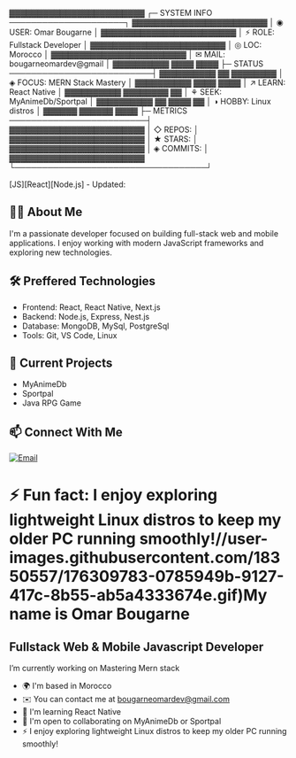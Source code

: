 ▓▓▓▓▓▓▓▓▓▓▓▓▓▓▓▓▓▓▓▓▓▓▓▓    ┌─ SYSTEM INFO ─────────────────────┐
▓▓▓▓▓▓▓▓▓▓▓▓▓▓▓▓▓▓▓▓▓▓▓▓    │ ◉ USER:    Omar Bougarne          │
▓▓▓▓▓▓▓▓▓▓▓▓▓▓▓▓▓▓▓▓▓▓▓▓    │ ⚡ ROLE:    Fullstack Developer    │
▓▓▓▓▓▓▓▓▓▓▓▓▓▓▓▓▓▓▓▓▓▓▓▓    │ ◎ LOC:     Morocco                │
▓▓▓▓▓▓▓▓▓▓▓▓▓▓▓▓▓▓▓▓▓▓▓▓    │ ✉ MAIL:    bougarneomardev@gmail  │
▓▓▓▓▓▓▓▓▓▓  ▓▓▓▓    ▓▓▓▓    ├─ STATUS ──────────────────────────┤
▓▓▓▓▓▓▓▓▓▓  ▓▓  ▓▓▓▓▓▓▓▓    │ ◈ FOCUS:   MERN Stack Mastery     │
▓▓▓▓▓▓▓▓▓▓  ▓▓▓▓    ▓▓▓▓    │ ↗ LEARN:   React Native           │
▓▓▓▓▓▓▓▓▓▓  ▓▓▓▓▓▓▓▓  ▓▓    │ ⚘ SEEK:    MyAnimeDb/Sportpal     │
▓▓▓▓▓▓▓▓▓▓  ▓▓  ▓▓▓▓  ▓▓    │ ◑ HOBBY:   Linux distros          │
▓▓▓▓▓▓    ▓▓▓▓▓▓    ▓▓▓▓    ├─ METRICS ─────────────────────────┤
▓▓▓▓▓▓▓▓▓▓▓▓▓▓▓▓▓▓▓▓▓▓▓▓    │ ◇ REPOS:   <!-- GITHUB_REPOS -->  │
▓▓▓▓▓▓▓▓▓▓▓▓▓▓▓▓▓▓▓▓▓▓▓▓    │ ★ STARS:   <!-- GITHUB_STARS -->  │
▓▓▓▓▓▓▓▓▓▓▓▓▓▓▓▓▓▓▓▓▓▓▓▓    │ ◈ COMMITS: <!-- GITHUB_COMMITS -->│
▓▓▓▓▓▓▓▓▓▓▓▓▓▓▓▓▓▓▓▓▓▓▓▓    └───────────────────────────────────┘

[JS][React][Node.js] - Updated: <!-- LAST_UPDATED -->

## 👨‍💻 About Me

I'm a passionate developer focused on building full-stack web and mobile applications. I enjoy working with modern JavaScript frameworks and exploring new technologies.

## 🛠️ Preffered Technologies
<!-- TECH_STACK -->
- Frontend: React, React Native, Next.js
- Backend: Node.js, Express, Nest.js
- Database: MongoDB, MySql, PostgreSql
- Tools: Git, VS Code, Linux

## 🌱 Current Projects
<!-- CURRENT_PROJECTS -->
- MyAnimeDb
- Sportpal
- Java RPG Game

## 📫 Connect With Me

[![Email](https://img.shields.io/badge/Email-bougarneomardev%40gmail.com-blue?style=flat-square&logo=gmail)](mailto:bougarneomardev@gmail.com)
<!-- SOCIAL_LINKS -->

⚡ Fun fact: I enjoy exploring lightweight Linux distros to keep my older PC running smoothly!//user-images.githubusercontent.com/18350557/176309783-0785949b-9127-417c-8b55-ab5a4333674e.gif)My name is Omar Bougarne
====================================================================================================================================

Fullstack Web & Mobile Javascript Developer
------------------------------

I’m currently working on Mastering Mern stack

*   🌍  I'm based in Morocco
*   ✉️  You can contact me at [bougarneomardev@gmail.com](mailto:bougarneomardev@gmail.com)
*   🧠  I'm learning React Native
*   🤝  I'm open to collaborating on MyAnimeDb or Sportpal
*   ⚡  I enjoy exploring lightweight Linux distros to keep my older PC running smoothly!


            

